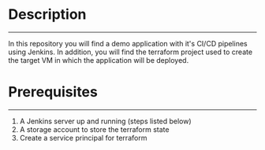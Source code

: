 # Description
---

In this repository you will find a demo application with it's CI/CD pipelines using Jenkins.
In addition, you will find the terraform project used to create the target VM in which the application will be deployed.


# Prerequisites
---

1. A Jenkins server up and running (steps listed below)
2. A storage account to store the terraform state
3. Create a service principal for terraform